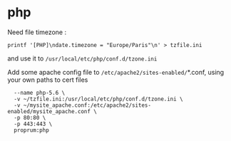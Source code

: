 # php

Need file timezone :

    printf '[PHP]\ndate.timezone = "Europe/Paris"\n' > tzfile.ini

and use it to `/usr/local/etc/php/conf.d/tzone.ini`

Add some apache config file to `/etc/apache2/sites-enabled/`\*.conf, using your own paths to cert files

```docker run -d \
  --name php-5.6 \
  -v ~/tzfile.ini:/usr/local/etc/php/conf.d/tzone.ini \
  -v ~/mysite_apache.conf:/etc/apache2/sites-enabled/mysite_apache.conf \
  -p 80:80 \
  -p 443:443 \
  proprum:php
```
